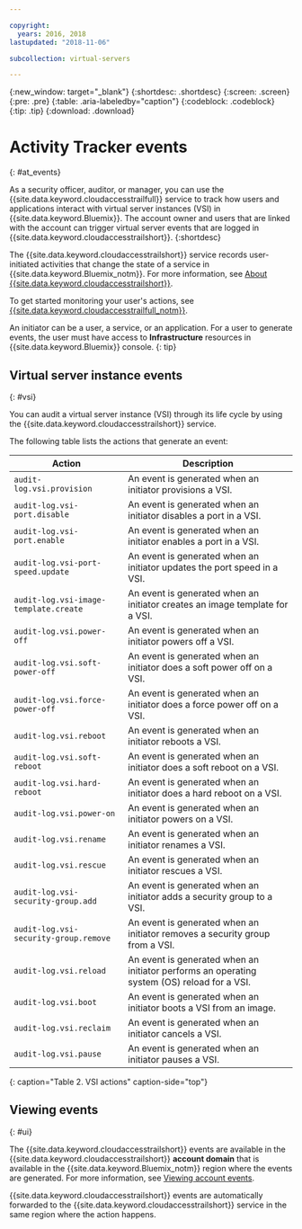 ```yaml
---

copyright:
  years: 2016, 2018
lastupdated: "2018-11-06"

subcollection: virtual-servers

---
```


{:new_window: target="_blank"}
{:shortdesc: .shortdesc}
{:screen: .screen}
{:pre: .pre}
{:table: .aria-labeledby="caption"}
{:codeblock: .codeblock}
{:tip: .tip}
{:download: .download}


# Activity Tracker events
{: #at_events}

As a security officer, auditor, or manager, you can use the {{site.data.keyword.cloudaccesstrailfull}} service to track how users and
applications interact with virtual server instances (VSI) in {{site.data.keyword.Bluemix}}. The account owner and users that are linked
with the account can trigger virtual server events that are logged in {{site.data.keyword.cloudaccesstrailshort}}.
{:shortdesc}

The {{site.data.keyword.cloudaccesstrailshort}} service records user-initiated activities that change the state of a service in
{{site.data.keyword.Bluemix_notm}}. For more information, see
[About {{site.data.keyword.cloudaccesstrailshort}}](/docs/services/cloud-activity-tracker?topic=cloud-activity-tracker-activity_tracker_ov#activity_tracker_ov ).

To get started monitoring your user's actions, see
[{{site.data.keyword.cloudaccesstrailfull_notm}}](/docs/services/cloud-activity-tracker?topic=cloud-activity-tracker-getting-started-with-cla#getting-started-with-cla).

An initiator can be a user, a service, or an application. For a user to generate events, the user must have access to **Infrastructure** resources in {{site.data.keyword.Bluemix}} console.
{: tip}

<!--## Login events-->
<!--{: #login}-->

<!--The following table lists the action that generates a login event:-->

<!--| Action | Description |-->
<!--|----------|---------|-->
<!--| `audit-log.user.login`  | An event is generated when an initiator logs in to {{site.data.keyword.Bluemix}} through the {{site.data.keyword.Bluemix}} UI or the {{site.data.keyword.slportal}}. |-->
<!--{: caption="Table 1. Login action" caption-side="top"}-->


## Virtual server instance events
{: #vsi}

You can audit a virtual server instance (VSI) through its life cycle by using the {{site.data.keyword.cloudaccesstrailshort}} service.

The following table lists the actions that generate an event:

| Action | Description |
|----------|---------|
| `audit-log.vsi.provision`             | An event is generated when an initiator provisions a VSI.  |
| `audit-log.vsi-port.disable`          | An event is generated when an initiator disables a port in a VSI. |
| `audit-log.vsi-port.enable`           | An event is generated when an initiator enables a port in a VSI. |
| `audit-log.vsi-port-speed.update`     | An event is generated when an initiator updates the port speed in a VSI. |
| `audit-log.vsi-image-template.create` | An event is generated when an initiator creates an image template for a VSI.  |
| `audit-log.vsi.power-off`             | An event is generated when an initiator powers off a VSI.  |
| `audit-log.vsi.soft-power-off`        | An event is generated when an initiator does a soft power off on a VSI. |
| `audit-log.vsi.force-power-off`       | An event is generated when an initiator does a force power off on a VSI. |
| `audit-log.vsi.reboot`                | An event is generated when an initiator reboots a VSI. |
| `audit-log.vsi.soft-reboot`           | An event is generated when an initiator does a soft reboot on a VSI. |
| `audit-log.vsi.hard-reboot`           | An event is generated when an initiator does a hard reboot on a VSI. |
| `audit-log.vsi.power-on`              | An event is generated when an initiator powers on a VSI. |
| `audit-log.vsi.rename`                | An event is generated when an initiator renames a VSI. |
| `audit-log.vsi.rescue`                | An event is generated when an initiator rescues a VSI. |
| `audit-log.vsi-security-group.add`    | An event is generated when an initiator adds a security group to a VSI. |
| `audit-log.vsi-security-group.remove` | An event is generated when an initiator removes a security group from a VSI. |
| `audit-log.vsi.reload`                | An event is generated when an initiator performs an operating system (OS) reload for a VSI. |
| `audit-log.vsi.boot`                  | An event is generated when an initiator boots a VSI from an image. |
| `audit-log.vsi.reclaim`               | An event is generated when an initiator cancels a VSI. |
| `audit-log.vsi.pause`                 | An event is generated when an initiator pauses a VSI. |
{: caption="Table 2. VSI actions" caption-side="top"}



## Viewing events
{: #ui}

The {{site.data.keyword.cloudaccesstrailshort}} events are available in the {{site.data.keyword.cloudaccesstrailshort}} **account domain** that
is available in the {{site.data.keyword.Bluemix_notm}} region where the events are generated. For more information, see [Viewing account
events](/docs/services/cloud-activity-tracker/how-to/manage-events-ui?topic=cloud-activity-tracker-view_acc_events#account_events).

{{site.data.keyword.cloudaccesstrailshort}} events are automatically forwarded to the {{site.data.keyword.cloudaccesstrailshort}} service
in the same region where the action happens.

